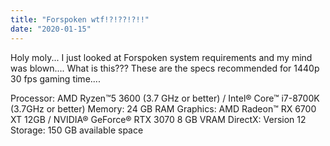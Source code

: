 ```yaml
---
title: "Forspoken wtf!?!??!?!!"
date: "2020-01-15"
---
```


Holy moly... I just looked at Forspoken system requirements and my mind was blown.... What is this???
These are the specs recommended for 1440p 30 fps gaming time....

Processor: AMD Ryzen™5 3600 (3.7 GHz or better) / Intel® Core™ i7-8700K (3.7GHz or better)
Memory: 24 GB RAM
Graphics: AMD Radeon™ RX 6700 XT 12GB / NVIDIA® GeForce® RTX 3070 8 GB VRAM
DirectX: Version 12
Storage: 150 GB available space

